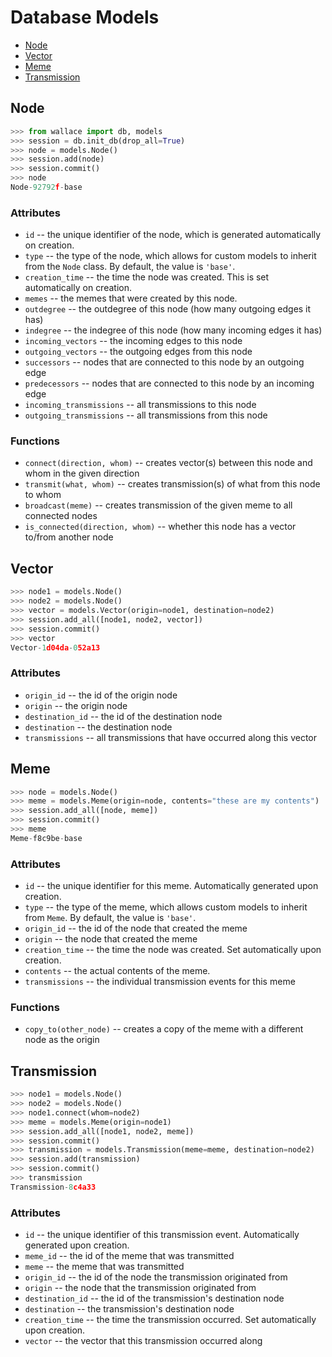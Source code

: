 # Database Models

* [Node](#node)
* [Vector](#vector)
* [Meme](#meme)
* [Transmission](#transmission)

## Node

```python
>>> from wallace import db, models
>>> session = db.init_db(drop_all=True)
>>> node = models.Node()
>>> session.add(node)
>>> session.commit()
>>> node
Node-92792f-base
```

### Attributes

* `id` -- the unique identifier of the node, which is generated automatically on creation.
* `type` -- the type of the node, which allows for custom models to inherit from the `Node` class. By default, the value is `'base'`.
* `creation_time` -- the time the node was created. This is set automatically on creation.
* `memes` -- the memes that were created by this node.
* `outdegree` -- the outdegree of this node (how many outgoing edges it has)
* `indegree` -- the indegree of this node (how many incoming edges it has)
* `incoming_vectors` -- the incoming edges to this node
* `outgoing_vectors` -- the outgoing edges from this node
* `successors` -- nodes that are connected to this node by an outgoing edge
* `predecessors` -- nodes that are connected to this node by an incoming edge
* `incoming_transmissions` -- all transmissions to this node
* `outgoing_transmissions` -- all transmissions from this node

### Functions

* `connect(direction, whom)` -- creates vector(s) between this node and whom in the given direction
* `transmit(what, whom)` -- creates transmission(s) of what from this node to whom
* `broadcast(meme)` -- creates transmission of the given meme to all connected nodes
* `is_connected(direction, whom)` -- whether this node has a vector to/from another node

## Vector

```python
>>> node1 = models.Node()
>>> node2 = models.Node()
>>> vector = models.Vector(origin=node1, destination=node2)
>>> session.add_all([node1, node2, vector])
>>> session.commit()
>>> vector
Vector-1d04da-052a13
```

### Attributes

* `origin_id` -- the id of the origin node
* `origin` -- the origin node
* `destination_id` -- the id of the destination node
* `destination` -- the destination node
* `transmissions` -- all transmissions that have occurred along this vector

## Meme

```python
>>> node = models.Node()
>>> meme = models.Meme(origin=node, contents="these are my contents")
>>> session.add_all([node, meme])
>>> session.commit()
>>> meme
Meme-f8c9be-base
```

### Attributes

* `id` -- the unique identifier for this meme. Automatically generated upon creation.
* `type` -- the type of the meme, which allows custom models to inherit from `Meme`. By default, the value is `'base'`.
* `origin_id` -- the id of the node that created the meme
* `origin` -- the node that created the meme
* `creation_time` -- the time the node was created. Set automatically upon creation.
* `contents` -- the actual contents of the meme.
* `transmissions` -- the individual transmission events for this meme

### Functions

* `copy_to(other_node)` -- creates a copy of the meme with a different node as the origin

## Transmission

```python
>>> node1 = models.Node()
>>> node2 = models.Node()
>>> node1.connect(whom=node2)
>>> meme = models.Meme(origin=node1)
>>> session.add_all([node1, node2, meme])
>>> session.commit()
>>> transmission = models.Transmission(meme=meme, destination=node2)
>>> session.add(transmission)
>>> session.commit()
>>> transmission
Transmission-8c4a33
```

### Attributes

* `id` -- the unique identifier of this transmission event. Automatically generated upon creation.
* `meme_id` -- the id of the meme that was transmitted
* `meme` -- the meme that was transmitted
* `origin_id` -- the id of the node the transmission originated from
* `origin` -- the node that the transmission originated from
* `destination_id` -- the id of the transmission's destination node
* `destination` -- the transmission's destination node
* `creation_time` -- the time the transmission occurred. Set automatically upon creation.
* `vector` -- the vector that this transmission occurred along